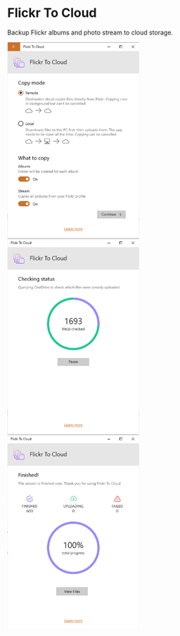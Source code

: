 # Flickr To Cloud
Backup Flickr albums and photo stream to cloud storage.

<img src="https://github.com/havlicekp/flickr-to-cloud/blob/master/images/settings-light.png" alt="alt text" width="300" align="left">
<img src="https://github.com/havlicekp/flickr-to-cloud/blob/master/images/checking-status-light.png" alt="alt text" width="300" align="left">
<img src="https://github.com/havlicekp/flickr-to-cloud/blob/master/images/finished-light.png" alt="alt text" width="300" align="left">
